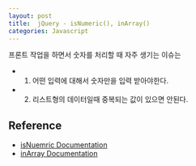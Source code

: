 ```yaml
---
layout: post
title:  jQuery - isNumeric(), inArray()
categories: Javascript
---
```


프론트 작업을 하면서 숫자를 처리할 때 자주 생기는 이슈는 <br>

- 1. 어떤 입력에 대해서 숫자만을 입력 받아야한다.
- 2. 리스트형의 데이터일때 중복되는 값이 있으면 안된다.



<h2>Reference</h2>

- [isNuemric Documentation](https://api.jquery.com/jQuery.isNumeric/)
- [inArray Documentation](https://api.jquery.com/jQuery.inArray/)
